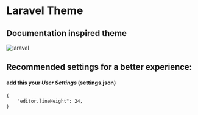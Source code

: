 # Laravel Theme
## Documentation inspired theme
![laravel](https://raw.githubusercontent.com/victorzevallos/vscode-theme-laravel/master/images/img.png)

## Recommended settings for a better experience:
#### add this your ***User Settings*** (settings.json)
```
{
    "editor.lineHeight": 24,
}
  ```
